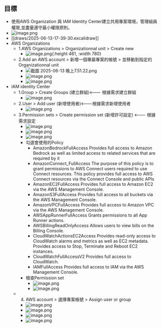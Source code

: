 ## 目標
- 使用AWS Organization 與 IAM Identity Center建立共用專案環境，管理組員權限,並盡量遵守最小權限原則。
- ![image.png](./img/image_1752684178873_0.png)
- [[draws/2025-06-13-17-39-30.excalidraw]]
- AWS Organizations
	- 1.AWS Organizations > Organizationnal unit > Create new
		- ![image.png](./img/image_1749815447172_0.png){:height 461, :width 780}
	- 2.Add an AWS account > 新增一個專屬專案的帳號 > 並移動到指定的 Organizationnal unit
		- ![截圖 2025-06-13 晚上7.51.22.png](./img/截圖_2025-06-13_晚上7.51.22_1749815536430_0.png)
		- ![image.png](./img/image_1749815641843_0.png)
		- ![image.png](./img/image_1749963478619_0.png)
- IAM identity Center
	- 1.Group > Create Groups (建立群組)<--- 根據需求建立群組
		- ![image.png](./img/image_1749815803210_0.png)
	- 2.User > Add user (新增使用者)<---根據需求新增使用者
		- ![image.png](./img/image_1749815876956_0.png)
	- 3.Permission sets > Create permission set (新增許可設定) <--- 根據需求設定
		- ![image.png](./img/image_1749816164578_0.png)
		- ![image.png](./img/image_1749816705909_0.png)
		- ![image.png](./img/image_1749816782137_0.png)
		- 勾選會使用的Policy
			- AmazonBedrockFullAccess
			  Provides full access to Amazon Bedrock as well as limited access to related services that are required by it
			- AmazonConnect_FullAccess
			  The purpose of this policy is to grant permissions to AWS Connect users required to use Connect resources. This policy provides full access to AWS Connect resources via the Connect Console and public APIs
			- AmazonEC2FullAccess
			  Provides full access to Amazon EC2 via the AWS Management Console.
			- AmazonS3FullAccess
			  Provides full access to all buckets via the AWS Management Console.
			- AmazonVPCFullAccess
			  Provides full access to Amazon VPC via the AWS Management Console.
			- AWSAppRunnerFullAccess
			  Grants permissions to all App Runner actions.
			- AWSBillingReadOnlyAccess
			  Allows users to view bills on the Billing Console.
			- CloudWatchActionsEC2Access
			  Provides read-only access to CloudWatch alarms and metrics as well as EC2 metadata. Provides access to Stop, Terminate and Reboot EC2 instances.
			- CloudWatchFullAccessV2
			  Provides full access to CloudWatch.
			- IAMFullAccess
			  Provides full access to IAM via the AWS Management Console.
		- 檢查Permission set
			- ![image.png](./img/image_1749964949052_0.png)
			- ![image.png](./img/image_1749816584992_0.png)
	- 4. AWS account > 選擇專案帳號 > Assign user or group
		- ![image.png](./img/image_1749964403638_0.png)
		- ![image.png](./img/image_1749965216972_0.png)
		- ![image.png](./img/image_1749965374407_0.png)
		- ![image.png](./img/image_1749965307088_0.png)
